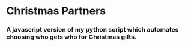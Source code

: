 # Christmas Partners

### A javascript version of my python script which automates choosing who gets who for Christmas gifts.
